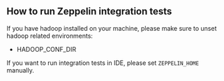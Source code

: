 ## How to run Zeppelin integration tests

If you have hadoop installed on your machine, please make sure to unset hadoop related environments:
* HADOOP_CONF_DIR

If you want to run integration tests in IDE, please set `ZEPPELIN_HOME` manually.

